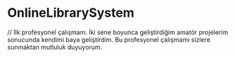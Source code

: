 # OnlineLibrarySystem
// İlk profesyonel çalışmam. İki sene boyunca geliştirdiğim amatör projelerim sonucunda kendimi baya geliştirdim. Bu profesyonel çalışmamı sizlere sunmaktan mutluluk duyuyorum.
